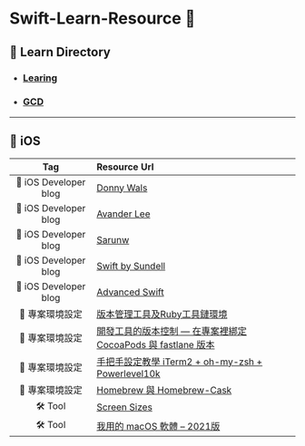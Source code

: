 # Swift-Learn-Resource 🦊

## 📘 Learn Directory

- ### [Learing](https://github.com/ray00178/Swift-Learn-Resource/blob/main/Learing.md)

- ### [GCD](https://github.com/ray00178/Swift-Learn-Resource/blob/main/GCD.md)

---

## 🍎 iOS

| Tag | Resource Url |
| :---: | :--- |
| 🍎 iOS Developer blog | [Donny Wals](https://www.donnywals.com/the-blog) |
| 🍎 iOS Developer blog | [Avander Lee](https://www.avanderlee.com/recents) |
| 🍎 iOS Developer blog | [Sarunw](https://sarunw.com/posts/) |
| 🍎 iOS Developer blog | [Swift by Sundell](https://www.swiftbysundell.com/articles/) |
| 🍎 iOS Developer blog | [Advanced Swift](https://www.advancedswift.com/) |
| 🚀 專案環境設定 | [版本管理工具及Ruby工具鏈環境](https://juejin.cn/post/6844904186048430087) |
| 🚀 專案環境設定 | [開發工具的版本控制 — 在專案裡綁定 CocoaPods 與 fastlane 版本](https://reurl.cc/emlyOW) |
| 🚀 專案環境設定 | [手把手設定教學 iTerm2 + oh-my-zsh + Powerlevel10k](https://www.onejar99.com/terminal-iterm2-zsh-powerlevel10k/) |
| 🚀 專案環境設定 | [Homebrew 與 Homebrew-Cask](https://onejar99.com/mac-homebrew-homebrew-cask-mac/#_Homebrew_Homebrew-Cask) |
| 🛠 Tool | [Screen Sizes](https://www.screensizes.app/?source=iphone) |
| 🛠 Tool | [我用的 macOS 軟體 – 2021版](https://hiraku.tw/2021/07/6502/)
